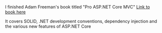 I finished Adam Freeman's book titled "Pro ASP.NET Core MVC"  [Link to book here](https://www.google.com/search?q=Pro+ASP.NET+Core+MVC&oq=Pro+ASP.NET+Core+MVC&aqs=chrome..69i57j46l3j0i20i263l2j0j69i61.722j0j9&sourceid=chrome&ie=UTF-8)

It covers SOLID, .NET development conventions, dependency injection and the various new features of ASP.NET Core

